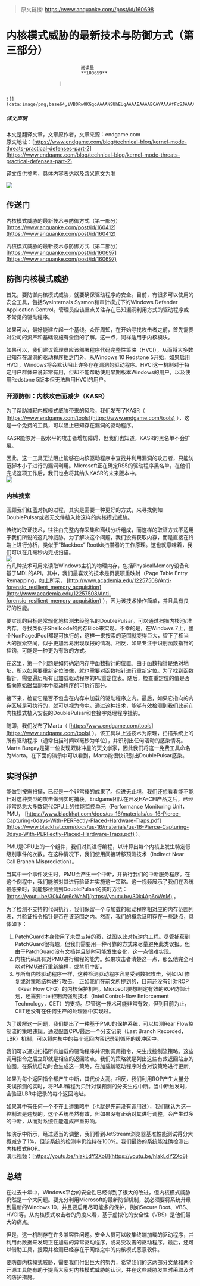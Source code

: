 > 原文链接: https://www.anquanke.com//post/id/160698 


# 内核模式威胁的最新技术与防御方式（第三部分）


                                阅读量   
                                **100659**
                            
                        |
                        
                                                                                                                                    ![](data:image/png;base64,iVBORw0KGgoAAAANSUhEUgAAAAEAAAABCAYAAAAfFcSJAAAAAXNSR0IArs4c6QAAAARnQU1BAACxjwv8YQUAAAAJcEhZcwAADsQAAA7EAZUrDhsAAAANSURBVBhXYzh8+PB/AAffA0nNPuCLAAAAAElFTkSuQmCC)
                                                                                            



##### 译文声明

本文是翻译文章，文章原作者，文章来源：endgame.com
                                <br>原文地址：[https://www.endgame.com/blog/technical-blog/kernel-mode-threats-practical-defenses-part-2](https://www.endgame.com/blog/technical-blog/kernel-mode-threats-practical-defenses-part-2)

译文仅供参考，具体内容表达以及含义原文为准

[![](https://p0.ssl.qhimg.com/dm/1024_672_/t016914736eaefc6b7c.jpg)](https://p0.ssl.qhimg.com/dm/1024_672_/t016914736eaefc6b7c.jpg)

## 传送门

内核模式威胁的最新技术与防御方式（第一部分）<br>[https://www.anquanke.com/post/id/160412](https://www.anquanke.com/post/id/160412)

内核模式威胁的最新技术与防御方式（第二部分）<br>[https://www.anquanke.com/post/id/160697](https://www.anquanke.com/post/id/160697)



## 防御内核模式威胁

首先，要防御内核模式威胁，就要确保驱动程序的安全。目前，有很多可以使用的安全工具，包括SysInternals Sysmon和审计模式下的Windows Defender Application Control。管理员应该重点关注存在已知漏洞利用方式的驱动程序或不常见的驱动程序。

如果可以，最好能建立起一个基线。众所周知，在开始寻找攻击者之前，首先需要对公司的资产和基础设施有全面的了解。这一点，同样适用于内核模块。

如果可以，我们建议管理员应该部署程序代码完整性策略（HVCI），从而将大多数已知存在漏洞的驱动程序拒之门外。从Windows 10 Redstone 5开始，如果启用HVCI，Windows将会默认阻止许多存在漏洞的驱动程序。HVCI这一机制对于特定用户群体来说非常有用，但却不能帮助使用早期版本Windows的用户，以及使用Redstone 5版本但无法启用HVCI的用户。

### <a class="reference-link" name="%E5%BC%80%E6%BA%90%E9%98%B2%E5%BE%A1%EF%BC%9A%E5%86%85%E6%A0%B8%E6%94%BB%E5%87%BB%E9%9D%A2%E5%87%8F%E5%B0%91%EF%BC%88KASR%EF%BC%89"></a>开源防御：内核攻击面减少（KASR）

为了帮助减轻内核模式威胁带来的风险，我们发布了KASR（ [https://www.endgame.com/tools](https://www.endgame.com/tools) ），这是一个免费的工具，可以阻止已知存在漏洞的驱动程序。

KASR能够对一般水平的攻击者增加障碍，但我们也知道，KASR的黑名单不会扩展。

因此，这一工具无法阻止能够在内核驱动程序中查找并利用漏洞的攻击者，只能防范脚本小子进行的漏洞利用。Microsoft正在确定RS5的驱动程序黑名单，在他们完成这项工作后，我们也会将其纳入KASR的未来版本中。<br>[![](https://lh6.googleusercontent.com/vnngZQSSt6HoGxK8tZXX3FFn6PUdxz9hbfNglqq1JmO1zmTVCA9vRg2XZ5emXGpqRhcJyUQ9q_MookMYgFePVXEA5-j8Mpm-0lkXsFim71yu2hmhCHa_UM8ZmF8OkNom4MdCgrJq)](https://lh6.googleusercontent.com/vnngZQSSt6HoGxK8tZXX3FFn6PUdxz9hbfNglqq1JmO1zmTVCA9vRg2XZ5emXGpqRhcJyUQ9q_MookMYgFePVXEA5-j8Mpm-0lkXsFim71yu2hmhCHa_UM8ZmF8OkNom4MdCgrJq)

### <a class="reference-link" name="%E5%86%85%E6%A0%B8%E6%90%9C%E7%B4%A2"></a>内核搜索

回顾我们红蓝对抗的过程，其实是需要一种更好的方式，来寻找例如DoublePulsar或者无文件植入物这样的内核模式威胁。

传统的取证技术，往往由完整内存采集和离线分析组成，而这样的取证方式不适用于我们所说的这几种威胁。为了解决这个问题，我们没有获取内存，而是直接在终端上进行分析，类似于“Blackbox” Rootkit扫描器的工作原理。这也就意味着，我们可以在几毫秒内完成扫描。<br>[![](https://lh3.googleusercontent.com/t8IsTYVFSu1qurUwDI2t5L3hlMom4EGDUJxGiJuNQdSuE8bwJJI1PAVuJbrpaUB7RE71LF_d6goi7LZcF8qR_eMD6al2hbzsOjDz4Rv2UrT1dUcQ2fYToj-kbTLxO7g57c-LXmCE)](https://lh3.googleusercontent.com/t8IsTYVFSu1qurUwDI2t5L3hlMom4EGDUJxGiJuNQdSuE8bwJJI1PAVuJbrpaUB7RE71LF_d6goi7LZcF8qR_eMD6al2hbzsOjDz4Rv2UrT1dUcQ2fYToj-kbTLxO7g57c-LXmCE)<br>
有几种技术可用来读取Windows主机的物理内存，包括PhysicalMemory设备和基于MDL的API。其中，我们最喜欢的技术是页表项重映射（Page Table Entry Remapping，如上所示， [http://www.academia.edu/12257508/Anti-forensic_resilient_memory_acquisition](http://www.academia.edu/12257508/Anti-forensic_resilient_memory_acquisition) ），因为该技术操作简单，并且具有良好的性能。

要实现的目标是常规化地检测未经签名的DoublePulsar。可以通过扫描内核池/堆内存，寻找类似于Shellcode的内存Blob来实现。不幸的是，在Windows 7上，整个NonPagedPool都是可执行的，这样一来搜索的范围就变得巨大，留下了相当大的搜索空间，似乎更加容易出现误报的情况。相反，如果专注于识别函数指针的挂钩，可能是一种更为有效的方式。

在这里，第一个问题是如何确定内存中函数指针的位置。由于函数指针是绝对地址，所以如果要重新定位映像，就也需要对函数指针进行重新定位。为了找到函数指针，需要遍历所有已加载驱动程序的PE重定位表。随后，检查重定位的值是否指向原始磁盘副本中驱动程序的可执行部分。

接下来，检查它是否不包含在内存中加载的驱动程序之内。最后，如果它指向的内存区域是可执行的，就可以视为命中。通过这种技术，能够有效检测到我们此前在内核模式植入安装的DoublePulsar和套接字处理程序挂钩。

随即，我们发布了Marta（ [https://www.endgame.com/tools](https://www.endgame.com/tools) ），该工具以上述技术为原理，扫描系统上的所有驱动程序（通常扫描时间以毫秒为单位），并识别出任何活动的感染情况。Marta Burgay是第一位发现双脉冲星的天文学家，因此我们将这一免费工具命名为Marta。在下面的演示中可以看到，Marta能很快识别出DoublePulsar感染。



## 实时保护

能做到按需扫描，已经是一个非常棒的成果了。但进无止境，我们还想看看能不能针对这种类型的攻击做到实时捕获。Endgame团队在开发HA-CFI产品之后，已经非常熟悉大多数现代CPU上的性能监控单元（Performance Monitoring Unit，PMU， [https://www.blackhat.com/docs/us-16/materials/us-16-Pierce-Capturing-0days-With-PERFectly-Placed-Hardware-Traps.pdf](https://www.blackhat.com/docs/us-16/materials/us-16-Pierce-Capturing-0days-With-PERFectly-Placed-Hardware-Traps.pdf) ）。

PMU是CPU上的一个组件，我们对其进行编程，以计算出每个内核上发生特定低级别事件的次数。在这种情况下，我们使用间接转移预测技术（Indirect Near Call Branch Misprediction）。

当其中一个事件发生时，PMU会产生一个中断，并执行我们的中断服务程序。在这个例程中，我们能够对其进行验证并实施这一策略。这一视频展示了我们在系统被感染时，就能够检测到DoublePulsar的实时方法： [https://youtu.be/30k4Ap6oWnM](https://youtu.be/30k4Ap6oWnM) 。

为了检测不支持的代码执行，我们保留一个与加载的驱动程序相对应的内存范围列表，并验证指令指针是否在该范围之内。然而，我们的概念证明存在一些缺点，具体如下：
1. PatchGuard本身使用了未受支持的页，试图以此对抗逆向工程。尽管捕获到PatchGuard很有趣，但我们需要用一种可靠的方式来尽量避免此类误报。但由于PatchGuard没有文档并且随时可能发生变化，这一点很难实现。
1. 内核代码具有对PMU进行编程的能力。如果攻击者清楚这一点，那么他完全可以对PMU进行重新编程，或禁用中断。
1. 与所有内核驱动程序一样，这种检测驱动程序容易受到数据攻击，例如IAT修复或对策略结构进行攻击。
正如我们在前文所提到的，目前还没有针对ROP（Rear Flow CFG）的内核保护机制。Microsoft要想制定有效的ROP防御计划，还需要Intel控制流强制技术（Intel Control-flow Enforcement Technology，CET）的支持。尽管这一技术可能非常有效，但到目前为止，CET还没有在任何生产的处理器中实现过。

为了缓解这一问题，我们提出了一种基于PMU的保护系统，可以检测Rear Flow控制流的策略违规。通过配置CPU最后一个分支记录（Last Branch Recorded，LBR）机制，可以将内核中的每个返回内容记录到循环的缓冲区中。

我们可以通过扫描所有加载的驱动程序并识别调用指令，来生成控制流策略。这些调用指令之后立即就是相应的返回站点。我们的策略就是列出这些有效返回站点的位图。在系统启动时会生成这一策略，在加载新驱动程序时会对该策略进行更新。

如果为每个返回指令都产生中断，其代价太高。相反，我们利用ROP产生大量分支误预测的实时，将PMU编程为只针对误预测的分支生成中断。当中断触发时，会验证LBR中记录的每个返回地址。

如果其中有任何一个不在上述策略中（也就是先前没有调用过），我们就认为这一控制流是违规的。这个系统虽然有效，但如果没有正确对其进行调整，会产生过多的中断，从而对系统性能造成严重影响。

如演示中所示，经过适当的调整，我们看到JetStream浏览器基准性能测试得分大概减少了1%，但该系统的检测率仍维持在100%。我们最终的系统能准确检测出内核模式ROP。<br>
演示视频：[https://youtu.be/hlakLdY2Xo8](https://youtu.be/hlakLdY2Xo8)



## 总结

在过去十年中，Windows平台的安全性已经得到了很大的改进，但内核模式威胁仍然是一个大问题。要充分利用Microsoft的最新防御机制，就必须要将系统升级到最新的Windows 10，并且要启用尽可能多的保护，例如Secure Boot、VBS、HVCI等。从内核模式攻击者的角度来看，基于虚拟化的安全性（VBS）是他们最大的痛点。

但是，这一机制存在许多兼容性问题。安全人员可以收集终端加载的驱动程序，并利用此数据来发现正在加载的异常驱动程序，或易受攻击的驱动程序。最后，还可以借助工具，搜索并检测已经存在于网络之中的内核模式恶意软件。

要防御内核模式威胁，需要我们付出巨大的努力，希望我们的这两部分文章和两个开源工具能有助于提高大家对内核模式威胁的认识，并在这些威胁发生时采取及时的防护措施。
